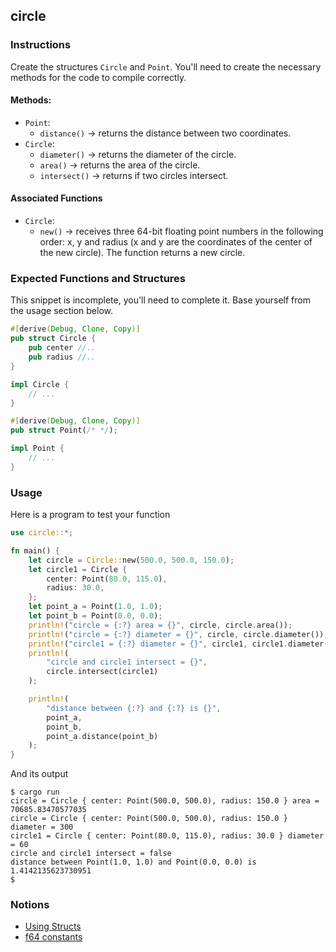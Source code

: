 ## circle

### Instructions

Create the structures `Circle` and `Point`. You'll need to create the necessary methods for the code to compile correctly.

#### Methods:

- `Point`:
  - `distance()` -> returns the distance between two coordinates.
- `Circle`:
  - `diameter()` -> returns the diameter of the circle.
  - `area()` -> returns the area of the circle.
  - `intersect()` -> returns if two circles intersect.

#### Associated Functions

- `Circle`:
  - `new()` -> receives three 64-bit floating point numbers in the following order: x, y and radius (x and y are the coordinates of the center of the new circle). The function returns a new circle.

### Expected Functions and Structures

This snippet is incomplete, you'll need to complete it. Base yourself from the usage section below.

```rust
#[derive(Debug, Clone, Copy)]
pub struct Circle {
	pub center //..
	pub radius //..
}

impl Circle {
    // ...
}

#[derive(Debug, Clone, Copy)]
pub struct Point(/* */);

impl Point {
    // ...
}
```

### Usage

Here is a program to test your function

```rust
use circle::*;

fn main() {
    let circle = Circle::new(500.0, 500.0, 150.0);
    let circle1 = Circle {
        center: Point(80.0, 115.0),
        radius: 30.0,
    };
    let point_a = Point(1.0, 1.0);
    let point_b = Point(0.0, 0.0);
    println!("circle = {:?} area = {}", circle, circle.area());
    println!("circle = {:?} diameter = {}", circle, circle.diameter());
    println!("circle1 = {:?} diameter = {}", circle1, circle1.diameter());
    println!(
        "circle and circle1 intersect = {}",
        circle.intersect(circle1)
    );

    println!(
        "distance between {:?} and {:?} is {}",
        point_a,
        point_b,
        point_a.distance(point_b)
    );
}
```

And its output

```console
$ cargo run
circle = Circle { center: Point(500.0, 500.0), radius: 150.0 } area = 70685.83470577035
circle = Circle { center: Point(500.0, 500.0), radius: 150.0 } diameter = 300
circle1 = Circle { center: Point(80.0, 115.0), radius: 30.0 } diameter = 60
circle and circle1 intersect = false
distance between Point(1.0, 1.0) and Point(0.0, 0.0) is 1.4142135623730951
$
```

### Notions

- [Using Structs](https://doc.rust-lang.org/book/ch05-00-structs.html)
- [f64 constants](https://doc.rust-lang.org/std/f64/consts/index.html)
